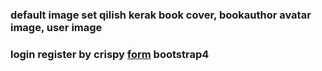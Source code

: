 ### default  image set qilish kerak book cover, bookauthor avatar image, user image

### login register by crispy [form](https://pypi.org/project/crispy-bootstrap4/) bootstrap4
